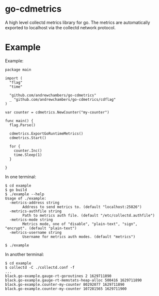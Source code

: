 # go-cdmetrics

A high level collectd metrics library for go. The metrics
are automatically exported to localhost via the collectd network
protocol.

# Example

Example:
```
package main

import (
  "flag"
  "time"

  "github.com/andrewchambers/go-cdmetrics"
  _ "github.com/andrewchambers/go-cdmetrics/cdflag"
)

var counter = cdmetrics.NewCounter("my-counter")

func main() {
  flag.Parse()

  cdmetrics.ExportGoRuntimeMetrics()
  cdmetrics.Start()

  for {
    counter.Inc()
    time.Sleep(1)
  }

}
```

In one terminal:

```
$ cd example
$ go build
$ ./example --help
Usage of ./example:
  -metrics-address string
        Address to send metrics to. (default "localhost:25826")
  -metrics-authfile string
        Path to metrics auth file. (default "/etc/collectd.authfile")
  -metrics-mode string
        Metrics mode, one of "disable", "plain-text", "sign", "encrypt". (default "plain-text")
  -metrics-username string
        Username for metrics auth modes. (default "metrics")

$ ./example
```

In another terminal:
```
$ cd example
$ collectd -C ./collectd.conf -f
...
black.go-example.gauge-rt-goroutines 2 1629711890
black.go-example.gauge-rt-memstats-heap-alloc 500416 1629711890
black.go-example.counter-my-counter 80292077 1629711890
black.go-example.counter-my-counter 107281565 1629711900

```
